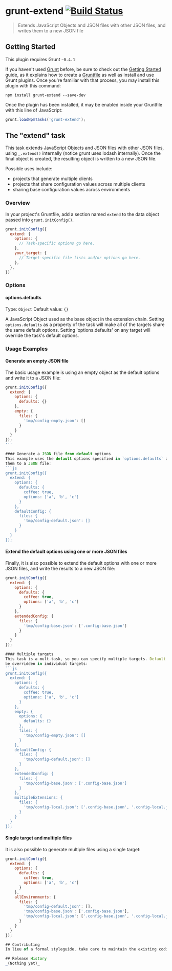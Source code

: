 # grunt-extend [![Build Status](https://travis-ci.org/elgrancalavera/grunt-extend.png?branch=master)](https://travis-ci.org/elgrancalavera/grunt-extend)

> Extends JavaScript Objects and JSON files with other JSON files, and writes them to a new JSON file

## Getting Started
This plugin requires Grunt `~0.4.1`

If you haven't used [Grunt](http://gruntjs.com/) before, be sure to check out the [Getting Started](http://gruntjs.com/getting-started) guide, as it explains how to create a [Gruntfile](http://gruntjs.com/sample-gruntfile) as well as install and use Grunt plugins. Once you're familiar with that process, you may install this plugin with this command:

```shell
npm install grunt-extend --save-dev
```

Once the plugin has been installed, it may be enabled inside your Gruntfile with this line of JavaScript:

```js
grunt.loadNpmTasks('grunt-extend');
```

## The "extend" task
This task extends JavaScript Objects and JSON files with other JSON files, using
`_.extend()` internally (notice grunt uses lodash internally). Once the final object
is created, the resulting object is written to a new JSON file.

Possible uses include:

- projects that generate multiple clients
- projects that share configuration values across multiple clients
- sharing base configuration values across environments

### Overview
In your project's Gruntfile, add a section named `extend` to the data object passed into `grunt.initConfig()`.

```js
grunt.initConfig({
  extend: {
    options: {
      // Task-specific options go here.
    },
    your_target: {
      // Target-specific file lists and/or options go here.
    },
  },
})
```

### Options

#### options.defaults
Type: `Object`
Default value: `{}`

A JavaScript Object used as the base object in the extension chain. Setting
`options.defaults` as a property of the task will make all of the targets share
the same default options. Setting 'options.defaults' on any target will override
the task's default options.

### Usage Examples

#### Generate an empty JSON file
The basic usage example is using an empty object as the default options and write
it to a JSON file:
```js
grunt.initConfig({
  extend: {
    options: {
      defaults: {}
    },
    empty: {
      files: {
        'tmp/config-empty.json': []
      }
    }
  }
});
'''

#### Generate a JSON file from default options
This example uses the default options specified in `options.defaults` and write
them to a JSON file:
```js
grunt.initConfig({
  extend: {
    options: {
      defaults: {
        coffee: true,
        options: ['a', 'b', 'c']
      }
    },
    defaultConfig: {
      files: {
        'tmp/config-default.json': []
      }
    }
  }
});
```

#### Extend the default options using one or more JSON files
Finally, it is also possible to extend the default options with one or more JSON
files, and write the results to a new JSON file:
```js
grunt.initConfig({
  extend: {
    options: {
      defaults: {
        coffee: true,
        options: ['a', 'b', 'c']
      }
    },
    extendedConfig: {
      files: {
        'tmp/config-base.json': ['.config-base.json']
      }
    }
  }
});

#### Multiple targets
This task is a mult-task, so you can specify multiple targets. Default options can
be overridden in individual targets:
```js
grunt.initConfig({
  extend: {
    options: {
      defaults: {
        coffee: true,
        options: ['a', 'b', 'c']
      }
    },
    empty: {
      options: {
        defaults: {}
      },
      files: {
        'tmp/config-empty.json': []
      }
    },
    defaultConfig: {
      files: {
        'tmp/config-default.json': []
      }
    },
    extendedConfig: {
      files: {
        'tmp/config-base.json': ['.config-base.json']
      }
    },
    multipleExtensions: {
      files: {
        'tmp/config-local.json': ['.config-base.json', '.config-local.json']
      }
    }
  }
});
```

#### Single target and multiple files
It is also possible to generate multiple files using a single target:
```js
grunt.initConfig({
  extend: {
    options: {
      defaults: {
        coffee: true,
        options: ['a', 'b', 'c']
      }
    },
    allEnvironments: {
      files: {
        'tmp/config-default.json': [],
        'tmp/config-base.json': ['.config-base.json'],
        'tmp/config-local.json': ['.config-base.json', '.config-local.json']
      }
    }
  }
});

## Contributing
In lieu of a formal styleguide, take care to maintain the existing coding style. Add unit tests for any new or changed functionality. Lint and test your code using [Grunt](http://gruntjs.com/).

## Release History
_(Nothing yet)_
